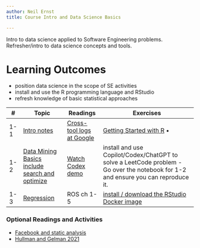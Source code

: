 ```yaml
---
author: Neil Ernst
title: Course Intro and Data Science Basics

---
```


Intro to data science applied to Software Engineering problems. Refresher/intro to data science concepts and tools. 

# Learning Outcomes

- position data science in the scope of SE activities
- install and use the R programming language and RStudio
- refresh knowledge of basic statistical approaches

| #    | Topic | Readings | Exercises |
| ---- | ----- | -------- | --------- |
| 1-1  |  [Intro notes](intro.md)     |   [Cross-tool logs at Google](https://research.google/pubs/pub49446/)       |     [Getting Started with R](https://avehtari.github.io/ROS-Examples/Regression_and_Other_Stories_Appendix_A.pdf) •      |
| 1-2  |  [Data Mining Basics include search and optimize](dm_basic.Rmd)  |  [Watch Codex demo](https://www.youtube.com/watch?v=SGUCcjHTmGY)        |       install and use Copilot/Codex/ChatGPT to solve a LeetCode problem - Go over the notebook for 1-2 and ensure you can reproduce it.   |
| 1-3 | [Regression](regression.md) | ROS ch 1-5 | [install / download the RStudio Docker image](docker-image.md) | 

### Optional Readings and Activities

* [Facebook and static analysis](https://research.fb.com/wp-content/uploads/2018/05/from-start-ups-to-scale-ups-opportunities-and-open-problems-for-static-and-dynamic-program-analysis.pdf)
* [Hullman and Gelman 2021](https://hdsr.mitpress.mit.edu/pub/w075glo6/release/3?readingCollection=c6a3a10e)


